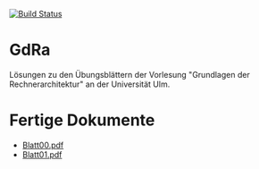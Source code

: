 [![Build Status](https://travis-ci.org/aul12/GdRa.svg?branch=master)](https://travis-ci.org/aul12/GdRa)
# GdRa
Lösungen zu den Übungsblättern der Vorlesung "Grundlagen der Rechnerarchitektur" an der Universität Ulm.

# Fertige Dokumente
 * [Blatt00.pdf](https://aul12.github.io/GdRa/Blatt00.pdf)
 * [Blatt01.pdf](https://aul12.github.io/GdRa/Blatt01.pdf)
